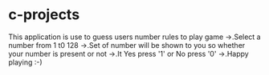 # c-projects
This application is use to guess users number
rules to play game
->.Select a number from 1 t0 128
->.Set of number will be shown to you so whether your number is present or not
->.It Yes press '1' or No press '0'
->.Happy playing :-)
